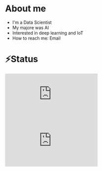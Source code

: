 # About me
- I'm a Data Scientist
- My majore was AI
- Interested in deep learning and IoT
- How to reach me: Email 

# ⚡Status

[![My Stats](https://github-stats-evirunurm.vercel.app/api/stats.js?username=asanomitakanori&color=white)](https://github.com/evirunurm/github-stats)
[![My languages](https://github-stats-evirunurm.vercel.app/api/languages.js?username=asanomitakanori&color=white&pie=false)](https://github.com/evirunurm/github-stats)

<!---
asanomitakanori/asanomitakanori is a ✨ special ✨ repository because its `README.md` (this file) appears on your GitHub profile.
You can click the Preview link to take a look at your changes.
--->
